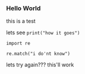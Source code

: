 ### Hello World

this is a test

lets see `print("how it goes")`

```
import re

re.match("i do'nt know")
```

lets try again??? this'll work
